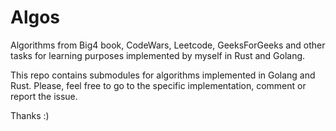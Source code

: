 # Algos

Algorithms from Big4 book, CodeWars, Leetcode, GeeksForGeeks and other tasks for learning purposes implemented by myself in Rust and Golang.

This repo contains submodules for algorithms implemented in Golang and Rust. Please, feel free to go to the specific implementation, comment or report the issue.

Thanks :) 
